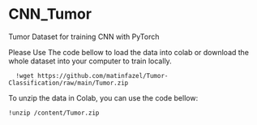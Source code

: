 # CNN_Tumor
Tumor Dataset for training CNN with PyTorch

Please Use The code bellow to load the data into colab or download the whole dataset into your computer to train locally.
```
  !wget https://github.com/matinfazel/Tumor-Classification/raw/main/Tumor.zip
```
To unzip the data in Colab, you can use the code bellow:
```
!unzip /content/Tumor.zip
```
